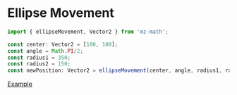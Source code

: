 # Ellipse Movement

```js
import { ellipseMovement, Vector2 } from 'mz-math';

const center: Vector2 = [100, 100];
const angle = Math.PI/2;
const radius1 = 350;
const radius2 = 150;
const newPosition: Vector2 = ellipseMovement(center, angle, radius1, radius2);
```

[Example](https://github.com/mzusin/mz-math/blob/main/examples/circular-movement/ellipse-movement-3.html)